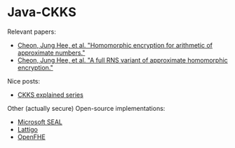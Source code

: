 # Java-CKKS
Relevant papers:

- [Cheon, Jung Hee, et al. "Homomorphic encryption for arithmetic of approximate numbers."](https://eprint.iacr.org/2016/421.pdf)
- [Cheon, Jung Hee, et al. "A full RNS variant of approximate homomorphic encryption."](https://eprint.iacr.org/2018/931.pdf)

Nice posts:
- [CKKS explained series](https://blog.openmined.org/ckks-explained-part-1-simple-encoding-and-decoding/)

Other (actually secure) Open-source implementations:
- [Microsoft SEAL](https://github.com/microsoft/SEAL)
- [Lattigo](https://github.com/tuneinsight/lattigo)
- [OpenFHE](https://github.com/openfheorg/openfhe-development)
